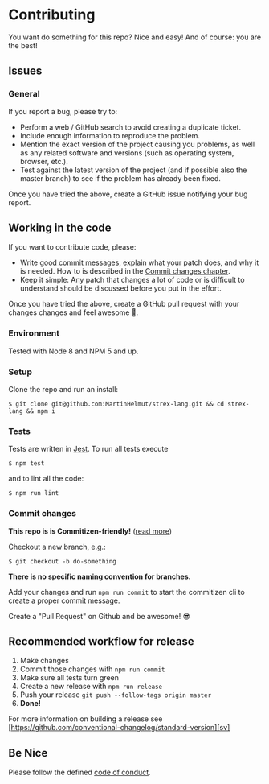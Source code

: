 # Contributing

You want do something for this repo? Nice and easy! And of course: you are the best!

## Issues

### General

If you report a bug, please try to:

-   Perform a web / GitHub search to avoid creating a duplicate ticket.
-   Include enough information to reproduce the problem.
-   Mention the exact version of the project causing you problems, as well as any related software and versions (such as operating system, browser, etc.).
-   Test against the latest version of the project (and if possible also the master branch) to see if the problem has already been fixed.

Once you have tried the above, create a GitHub issue notifying your bug report.

## Working in the code

If you want to contribute code, please:

- Write [good commit messages](http://tbaggery.com/2008/04/19/a-note-about-git-commit-messages.html), explain what your patch does, and why it is needed. How to is described in the [Commit changes chapter](#commit-changes).
- Keep it simple: Any patch that changes a lot of code or is difficult to understand should be discussed before you put in the effort.

Once you have tried the above, create a GitHub pull request with your changes changes and feel awesome 🎉.

### Environment

Tested with Node 8 and NPM 5 and up.

### Setup

Clone the repo and run an install:

```shell
$ git clone git@github.com:MartinHelmut/strex-lang.git && cd strex-lang && npm i
```

### Tests

Tests are written in [Jest][jturl]. To run all tests execute

```shell
$ npm test
```

and to lint all the code:

```shell
$ npm run lint
```

### Commit changes

**This repo is is Commitizen-friendly!** ([read more][czcli])

Checkout a new branch, e.g.:

```shell
$ git checkout -b do-something
```

**There is no specific naming convention for branches.**

Add your changes and run `npm run commit` to start the commitizen cli to create a proper commit message.

Create a "Pull Request" on Github and be awesome! 😎

## Recommended workflow for release

1.  Make changes
2.  Commit those changes with `npm run commit`
3.  Make sure all tests turn green
4.  Create a new release with `npm run release`
5.  Push your release `git push --follow-tags origin master`
6.  **Done!**

For more information on building a release see [https://github.com/conventional-changelog/standard-version][sv]

## Be Nice

Please follow the defined [code of conduct](CODE_OF_CONDUCT.md).

[czcli]: http://commitizen.github.io/cz-cli/
[svurl]: https://github.com/conventional-changelog/standard-version
[jturl]: https://facebook.github.io/jest/
